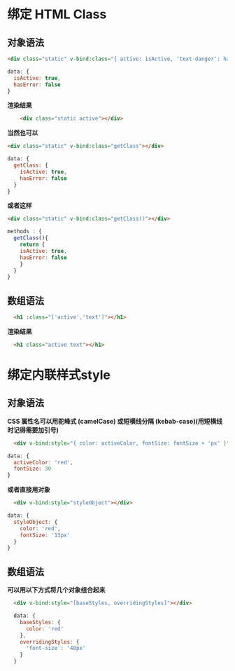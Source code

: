 # 绑定 HTML Class

## 对象语法

```html
<div class="static" v-bind:class="{ active: isActive, 'text-danger': hasError }"></div>
```

```javascript
data: {
  isActive: true,
  hasError: false
}
```

**渲染结果**

```html
    <div class="static active"></div>
```

**当然也可以**

```html
<div class="static" v-bind:class="getClass"></div>
```

```javascript
data: {
  getClass: {
    isActive: true,
    hasError: false
  }
}
```

**或者这样**

```html
<div class="static" v-bind:class="getClass()"></div>
```

```javascript
methods : {
  getClass(){
    return {
    isActive: true,
    hasError: false
    }
  }
}
```

## 数组语法

```html
  <h1 :class="['active','text']"></h1>
```

**渲染结果**

```html
  <h1 class="active text"></h1>
```

# 绑定内联样式style

## 对象语法

**CSS 属性名可以用驼峰式 (camelCase) 或短横线分隔 (kebab-case)(用短横线时记得需要加引号)**

```html
  <div v-bind:style="{ color: activeColor, fontSize: fontSize + 'px' }"></div>
```

```javascript
data: {
  activeColor: 'red',
  fontSize: 30
}
```

**或者直接用对象**

```html
  <div v-bind:style="styleObject"></div>
```

```javascript
data: {
  styleObject: {
    color: 'red',
    fontSize: '13px'
  }
}
```

## 数组语法

**可以用以下方式将几个对象组合起来**

```html
  <div v-bind:style="[baseStyles, overridingStyles]"></div>
```

```javascript
  data: {
    baseStyles: {
      color: 'red'
    },
    overridingStyles: {
      'font-size': '40px'
    }
  }
```

